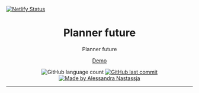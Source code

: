 [![Netlify Status](https://api.netlify.com/api/v1/badges/05db2d45-2c54-48e9-a975-61c668792096/deploy-status)](https://app.netlify.com/sites/planer-future/deploys)

<h1 align="center">
  Planner future
</h1>
<p align="center">Planner future</p>
<p align="center">
  <a href="https://planer-future.netlify.app" target="_black">Demo</a>
</p>
<p align="center">
  <img alt="GitHub language count" src="https://img.shields.io/github/repo-size/Alessandra-Nastassja/planner-future?color=%231f332c">
  <a href="https://github.com/Alessandra-Nastassja/planner-future/commits/master">
    <img alt="GitHub last commit" src="https://img.shields.io/github/last-commit/Alessandra-Nastassja/planner-future?color=%231f332c">
  </a>
  <a href="https://www.linkedin.com/in/alessandra-nastassja/">
    <img alt="Made by Alessandra Nastassja" src="https://img.shields.io/badge/made%20by-AlessandraNastassja-%231f332c">
  </a>
</p>

****